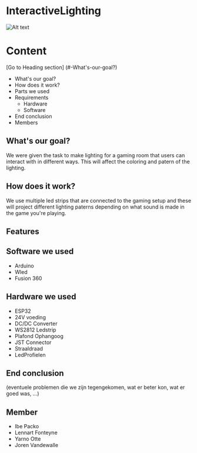 # InteractiveLighting
![Alt text](/Yarno/Images/games-room-illuminated-with-leds-generative-ai_545448-18370.avif) 
# Content #
[Go to Heading section] (#-What's-our-goal?)
* What's our goal?
* How does it work?
* Parts we used
* Requirements
     - Hardware
     - Software
* End conclusion
* Members

## What's our goal? ##

We were given the task to make lighting for a gaming room that users can interact with in different ways. This will affect the coloring and patern of the lighting.

## How does it work? ##

We use multiple led strips that are connected to the gaming setup and these will project different lighting paterns depending on what sound is made in the game you're playing. 

## Features ##



## Software we used ##

* Arduino
* Wled
* Fusion 360

## Hardware we used ##

* ESP32
* 24V voeding
* DC/DC Converter
* WS2812 Ledstrip
* Plafond Ophangoog
* JST Connector
* Straaldraad
* LedProfielen

## End conclusion ##

(eventuele problemen die we zijn tegengekomen, wat er beter kon, wat er goed was, ...)

## Member ##
* Ibe Packo
* Lennart Fonteyne 
* Yarno Otte
* Joren Vandewalle